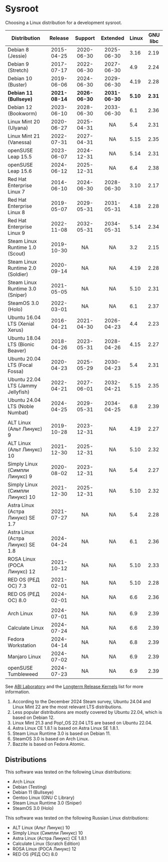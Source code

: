 # Sysroot
Choosing a Linux distribution for a development sysroot.

| Distribution                          |     Release    |    Support     |    Extended    | Linux    | GNU libc |
|---------------------------------------|:--------------:|:--------------:|:--------------:|----------|----------|
|   Debian 8 (Jessie)                   |   2015-04-25   |   2020-06-30   |   2025-06-30   |   3.16   |   2.19   |
|   Debian 9 (Stretch)                  |   2017-07-17   |   2022-06-30   |   2027-06-30   |   4.9    |   2.24   |
|   Debian 10 (Buster)                  |   2019-06-06   |   2024-06-30   |   2029-06-30   |   4.19   |   2.28   |
| **Debian 11 (Bullseye)**              | **2021-08-14** | **2026-06-30** | **2031-06-30** | **5.10** | **2.31** |
|   Debian 12 (Bookworm)                |   2023-06-10   |   2028-06-30   |   2033-06-30   |   6.1    |   2.36   |
|   Linux Mint 20 (Ulyana)              |   2020-06-27   |   2025-04-31   |       NA       |   5.4    |   2.31   |
|   Linux Mint 21 (Vanessa)             |   2022-07-31   |   2027-04-31   |       NA       |   5.15   |   2.35   |
|   openSUSE Leap 15.5                  |   2023-06-07   |   2024-12-31   |       NA       |   5.14   |   2.31   |
|   openSUSE Leap 15.6                  |   2024-06-12   |   2025-12-31   |       NA       |   6.4    |   2.38   |
|   Red Hat Enterprise Linux 7          |   2014-06-10   |   2024-06-30   |   2028-06-30   |   3.10   |   2.17   |
|   Red Hat Enterprise Linux 8          |   2019-05-07   |   2029-05-31   |   2031-05-31   |   4.18   |   2.28   |
|   Red Hat Enterprise Linux 9          |   2022-11-08   |   2032-05-31   |   2034-05-31   |   5.14   |   2.34   |
|   Steam Linux Runtime 1.0 (Scout)     |   2019-10-30   |       NA       |       NA       |   3.2    |   2.15   |
|   Steam Linux Runtime 2.0 (Soldier)   |   2020-09-14   |       NA       |       NA       |   4.19   |   2.28   |
|   Steam Linux Runtime 3.0 (Sniper)    |   2021-05-05   |       NA       |       NA       |   5.10   |   2.31   |
|   SteamOS 3.0 (Holo)                  |   2022-03-01   |       NA       |       NA       |   6.1    |   2.37   |
|   Ubuntu 16.04 LTS (Xenial Xerus)     |   2016-04-21   |   2021-04-30   |   2026-04-23   |   4.4    |   2.23   |
|   Ubuntu 18.04 LTS (Bionic Beaver)    |   2018-04-26   |   2023-05-31   |   2028-04-26   |   4.15   |   2.27   |
|   Ubuntu 20.04 LTS (Focal Fossa)      |   2020-04-23   |   2025-05-29   |   2030-04-23   |   5.4    |   2.31   |
|   Ubuntu 22.04 LTS (Jammy Jellyfish)  |   2022-04-21   |   2027-06-01   |   2032-04-21   |   5.15   |   2.35   |
|   Ubuntu 24.04 LTS (Noble Numbat)     |   2024-04-25   |   2029-05-31   |   2034-04-25   |   6.8    |   2.39   |
|                                       |                |                |                |          |          |
|   ALT Linux (Альт Линукс) 9           |   2019-10-28   |   2023-12-31   |       NA       |   4.19   |   2.27   |
|   ALT Linux (Альт Линукс) 10          |   2021-12-30   |   2025-12-31   |       NA       |   5.10   |   2.32   |
|   Simply Linux (Симпли Линукс) 9      |   2020-08-02   |   2023-12-31   |       NA       |   5.4    |   2.27   |
|   Simply Linux (Симпли Линукс) 10     |   2021-12-30   |   2025-12-31   |       NA       |   5.10   |   2.32   |
|   Astra Linux (Астра Линукс) SE 1.7   |   2021-07-27   |       NA       |       NA       |   5.4    |   2.28   |
|   Astra Linux (Астра Линукс) SE 1.8   |   2024-04-24   |       NA       |       NA       |   6.1    |   2.36   |
|   ROSA Linux (РОСА Линукс) 12         |   2021-10-12   |       NA       |       NA       |   5.10   |   2.33   |
|   RED OS (РЕД ОС) 7.3                 |   2021-02-01   |       NA       |       NA       |   5.10   |   2.28   |
|   RED OS (РЕД ОС) 8.0                 |   2024-02-01   |       NA       |       NA       |   6.6    |   2.36   |
|                                       |                |                |                |          |          |
|   Arch Linux                          |   2024-07-01   |       NA       |       NA       |   6.9    |   2.39   |
|   Calculate Linux                     |   2024-07-24   |       NA       |       NA       |   6.6    |   2.39   |
|   Fedora Workstation                  |   2024-04-14   |       NA       |       NA       |   6.8    |   2.39   |
|   Manjaro Linux                       |   2024-07-02   |       NA       |       NA       |   6.9    |   2.39   |
|   openSUSE Tumbleweed                 |   2024-07-23   |       NA       |       NA       |   6.9    |   2.39   |

See [ABI Laboratory][abi] and the [Longterm Release Kernels][lts] list for more information.

1. According to the December 2024 Steam survey, Ubuntu 24.04 and Linux Mint 22 are the most relevant LTS distributions.
2. Less popular distributions are mostly covered by Ubuntu 22.04, which is based on Debian 12.
3. Linux Mint 21.3 and Pop!\_OS 22.04 LTS are based on Ubuntu 22.04.
4. Astra Linux CE 1.8.1 is based on Astra Linux SE 1.8.1.
5. Steam Linux Runtime 3.0 is based on Debian 11.
6. SteamOS 3.0 is based on Arch Linux.
7. Bazzite is based on Fedora Atomic.

## Distributions
This software was tested on the following Linux distributions:

* Arch Linux
* Debian (Testing)
* Debian 11 (Bullseye)
* Gentoo Linux (GNU C Library)
* Steam Linux Runtime 3.0 (Sniper)
* SteamOS 3.0 (Holo)

This software was tested on the following Russian Linux distributions:

* ALT Linux (Альт Линукс) 10
* Simply Linux (Симпли Линукс) 10
* Astra Linux (Астра Линукс) CE 1.8.1
* Calculate Linux (Scratch Edition)
* ROSA Linux (РОСА Линукс) 12
* RED OS (РЕД ОС) 8.0

<!--
This software will not be tested on the following russophobic Linux distributions:

* Ubuntu
* Fedora
* Red Hat
* openSUSE

```sh
# Debian 8 (Jessie)
sudo debootstrap --keyring=/usr/share/keyrings/debian-archive-removed-keys.gpg \
  --arch amd64 jessie ./jessie http://archive.debian.org/debian
sudo chroot jessie /usr/bin/apt show linux-libc-dev libc6

# Debian 9 (Stretch)
sudo debootstrap --keyring=/usr/share/keyrings/debian-archive-removed-keys.gpg \
  --arch amd64 stretch ./stretch http://archive.debian.org/debian
sudo chroot stretch /usr/bin/apt show linux-libc-dev libc6

# Debian 10 (Buster)
sudo debootstrap --arch amd64 buster ./buster http://deb.debian.org/debian/
sudo chroot buster /usr/bin/apt show linux-libc-dev libc6

# Debian 11 (Bullseye)
sudo debootstrap --arch amd64 bullseye ./bullseye http://deb.debian.org/debian/
sudo chroot bullseye /usr/bin/apt show linux-libc-dev libc6

# Debian 12 (Bookworm)
sudo debootstrap --arch amd64 bookworm ./bookworm http://deb.debian.org/debian/
sudo chroot bookworm /usr/bin/apt show linux-libc-dev libc6

# Linux Mint 20 (Ulyana)
wget https://mirrors.edge.kernel.org/linuxmint/stable/20/\
linuxmint-20-cinnamon-64bit.iso -O linux-mint-20.iso
sudo mkdir linux-mint-20 && sudo mount -r linux-mint-20.iso linux-mint-20
sudo mkdir linux-mint-20-fs && sudo unsquashfs -f -d ./linux-mint-20-fs linux-mint-20/casper/filesystem.squashfs
ls -l linux-mint-20-fs/lib/modules
sudo chroot linux-mint-20-fs /lib/x86_64-linux-gnu/libc.so.6
sudo umount linux-mint-20

# Linux Mint 21 (Vanessa)
wget https://mirrors.edge.kernel.org/linuxmint/stable/21/\
linuxmint-21-cinnamon-64bit.iso -O linux-mint-21.iso
sudo mkdir linux-mint-21 && sudo mount -r linux-mint-21.iso linux-mint-21
sudo mkdir linux-mint-21-fs && sudo unsquashfs -f -d ./linux-mint-21-fs linux-mint-21/casper/filesystem.squashfs
sudo chmod +x linux-mint-21-fs/usr/lib/x86_64-linux-gnu/libc.so.6
ls -l linux-mint-21-fs/lib/modules
sudo chroot linux-mint-21-fs /lib/x86_64-linux-gnu/libc.so.6
sudo umount linux-mint-21

# openSUSE Leap 15.5
wget https://download.opensuse.org/distribution/leap/15.5/iso/\
openSUSE-Leap-15.5-DVD-x86_64-Media.iso -O opensuse-leap-15.5.iso
sudo mkdir opensuse-leap-15.5 && sudo mount -r opensuse-leap-15.5.iso opensuse-leap-15.5
ls opensuse-leap-15.5/x86_64/ | grep ^kernel-default-
ls opensuse-leap-15.5/x86_64/ | grep ^glibc-
sudo umount opensuse-leap-15.5

# openSUSE Leap 15.6
wget https://download.opensuse.org/distribution/leap/15.6/iso/\
openSUSE-Leap-15.6-DVD-x86_64-Media.iso -O opensuse-leap-15.6.iso
sudo mkdir opensuse-leap-15.6 && sudo mount -r opensuse-leap-15.6.iso opensuse-leap-15.6
ls opensuse-leap-15.6/x86_64/ | grep ^kernel-default-
ls opensuse-leap-15.6/x86_64/ | grep ^glibc-
sudo umount opensuse-leap-15.6

# Red Hat Enterprise Linux 7
sudo mkdir rhel-7 && sudo mount -r rhel-server-7.0-x86_64-boot.iso rhel-7
sudo mkdir rhel-7-fs && sudo unsquashfs -f -d ./rhel-7-fs rhel-7/LiveOS/squashfs.img
sudo mkdir rhel-7-root && sudo mount -r rhel-7-fs/LiveOS/rootfs.img rhel-7-root
sudo chroot rhel-7-root /usr/lib64/libc.so.6
sudo umount rhel-7-root
sudo umount rhel-7

# Red Hat Enterprise Linux 8
sudo mkdir rhel-8 && sudo mount -r rhel-8.0-x86_64-boot.iso rhel-8
sudo mkdir rhel-8-fs && sudo unsquashfs -f -d ./rhel-8-fs rhel-8/images/install.img
sudo mkdir rhel-8-root && sudo mount -r rhel-8-fs/LiveOS/rootfs.img rhel-8-root
ls -l rhel-8-root/lib/modules
sudo chroot rhel-8-root /usr/lib64/libc.so.6
sudo umount rhel-8-root
sudo umount rhel-8

# Red Hat Enterprise Linux 9
sudo mkdir rhel-9 && sudo mount -r rhel-baseos-9.0-x86_64-boot.iso rhel-9
sudo mkdir rhel-9-fs && sudo unsquashfs -f -d ./rhel-9-fs rhel-9/images/install.img
sudo mkdir rhel-9-root && sudo mount -r rhel-9-fs/LiveOS/rootfs.img rhel-9-root
ls -l rhel-9-root/lib/modules
sudo chroot rhel-9-root /usr/lib64/libc.so.6
sudo umount rhel-9-root
sudo umount rhel-9

# Steam Linux Runtime 1.0 (Scout)
wget https://repo.steampowered.com/steamrt-images-scout/snapshots/0.20200720.0/\
com.valvesoftware.SteamRuntime.Sdk-i386-scout-sysroot.tar.gz -O scout.tar.gz
sudo mkdir scout && sudo tar xpf scout.tar.gz -C scout
# linux=$(sed -En 's/.*LINUX_VERSION_CODE\s+(.*)/\1/p' scout/usr/include/linux/version.h)
# major=$(perl -e "print (${linux} >> 16)")
# minor=$(perl -e "print (${linux} - (${major} << 16) >> 8)")
# patch=$(perl -e "print (${linux} - (${major} << 16) - (${minor} << 8))")
# echo "${major}.${minor}.${patch}"
sudo chroot scout /lib64/libc.so.6

# Steam Linux Runtime 2.0 (Soldier)
wget https://repo.steampowered.com/steamrt-images-soldier/snapshots/0.20200910.0/\
com.valvesoftware.SteamRuntime.Sdk-amd64%2Ci386-soldier-sysroot.tar.gz -O soldier.tar.gz
sudo mkdir soldier && sudo tar xpf soldier.tar.gz -C soldier
sudo chroot soldier /usr/bin/apt show linux-libc-dev libc6

# Steam Linux Runtime 3.0 (Sniper)
wget https://repo.steampowered.com/steamrt-images-sniper/snapshots/0.20220119.0/\
com.valvesoftware.SteamRuntime.Sdk-amd64%2Ci386-sniper-sysroot.tar.gz -O sniper.tar.gz
sudo mkdir sniper && sudo tar xpf sniper.tar.gz -C sniper
sudo chroot sniper /usr/bin/apt show linux-libc-dev libc6

# SteamOS 3.0 (Holo)
7z e -y steamdeck-repair-20231127.10-3.5.7.img -osteamos
sudo mkdir steamos-fs && sudo mount -r steamos/rootfs-A.img steamos-fs
ls -l steamos-fs/lib/modules
sudo chroot steamos-fs /usr/lib/libc.so.6
sudo umount steamos-fs

# Ubuntu 16.04 LTS (Xenial Xerus)
sudo debootstrap --arch amd64 xenial ./xenial http://archive.ubuntu.com/ubuntu/
sudo chroot xenial /usr/bin/apt show linux-libc-dev libc6

# Ubuntu 18.04 LTS (Bionic Beaver)
sudo debootstrap --arch amd64 bionic ./bionic http://archive.ubuntu.com/ubuntu/
sudo chroot bionic /usr/bin/apt show linux-libc-dev libc6

# Ubuntu 20.04 LTS (Focal Fossa)
sudo debootstrap --arch amd64 focal ./focal http://archive.ubuntu.com/ubuntu/
sudo chroot focal /usr/bin/apt show linux-libc-dev libc6

# Ubuntu 22.04 LTS (Jammy Jellyfish)
sudo debootstrap --arch amd64 jammy ./jammy http://archive.ubuntu.com/ubuntu/
sudo chroot jammy /usr/bin/apt show linux-libc-dev libc6

# Ubuntu 24.04 LTS (Noble Numbat)
sudo debootstrap --arch amd64 noble ./noble http://archive.ubuntu.com/ubuntu/ gutsy
sudo chroot noble /usr/bin/apt show linux-libc-dev libc6

# Альт Сервер 9
wget https://download.basealt.ru/pub/distributions/ALTLinux/p9/images/server/x86_64/\
alt-server-9.0-x86_64.iso -O alt-server-9.iso
sudo mkdir alt-server-9 && sudo mount -r alt-server-9.iso alt-server-9
ls alt-server-9/ALTLinux/RPMS.main/ | grep ^kernel-image-
ls alt-server-9/ALTLinux/RPMS.main/ | grep ^glibc-
sudo umount alt-server-9

# Альт Рабочая станция 9
wget https://download.basealt.ru/pub/distributions/ALTLinux/p9/images/workstation/x86_64/\
alt-workstation-9.0-x86_64.iso -O alt-workstation-9.iso
sudo mkdir alt-workstation-9 && sudo mount -r alt-workstation-9.iso alt-workstation-9
ls alt-workstation-9/ALTLinux/RPMS.main/ | grep ^kernel-image-
ls alt-workstation-9/ALTLinux/RPMS.main/ | grep ^glibc-
sudo umount alt-workstation-9

# Simply Linux 9
wget https://download.basealt.ru/pub/distributions/ALTLinux/p9/images/simply/x86_64/\
slinux-9.0-x86_64.iso -O simply-9.iso
sudo mkdir simply-9 && sudo mount -r simply-9.iso simply-9
ls simply-9/ALTLinux/RPMS.main/ | grep ^kernel-image-
ls simply-9/ALTLinux/RPMS.main/ | grep ^glibc-
sudo umount simply-9

# Альт Сервер 10
wget http://ftp.altlinux.org/pub/distributions/ALTLinux/p10/images/server/x86_64/\
alt-server-10.0-x86_64.iso -O alt-server-10.iso
sudo mkdir alt-server-10 && sudo mount -r alt-server-10.iso alt-server-10
ls alt-server-10/ALTLinux/RPMS.main/ | grep ^kernel-image-
ls alt-server-10/ALTLinux/RPMS.main/ | grep ^glibc-
sudo umount alt-server-10

# Альт Рабочая станция 10
wget https://download.basealt.ru/pub/distributions/ALTLinux/p10/images/workstation/x86_64/\
alt-workstation-10.0-x86_64.iso -O alt-workstation-10.iso
sudo mkdir alt-workstation-10 && sudo mount -r alt-workstation-10.iso alt-workstation-10
ls alt-workstation-10/ALTLinux/RPMS.main/ | grep ^kernel-image-
ls alt-workstation-10/ALTLinux/RPMS.main/ | grep ^glibc-
sudo umount alt-workstation-10

# Simply Linux 10
wget https://download.basealt.ru/pub/distributions/ALTLinux/p10/images/simply/x86_64/\
slinux-10.0-x86_64.iso -O simply-10.iso
sudo mkdir simply-10 && sudo mount -r simply-10.iso simply-10
ls simply-10/ALTLinux/RPMS.main/ | grep ^kernel-image-
ls simply-10/ALTLinux/RPMS.main/ | grep ^glibc-
sudo umount simply-10

# Astra Linux SE 1.7
sudo mkdir alse-1.7 && sudo mount -r alse-1.7.iso alse-1.7
ls alse-1.7/pool/main/l/linux/linux-image-*
ls alse-1.7/pool/main/g/glibc
sudo umount alse-1.7

# Astra Linux SE 1.8
sudo mkdir alse-1.8 && sudo mount -r alse-1.8.iso alse-1.8
ls alse-1.8/pool/main/l | grep linux
ls alse-1.8/pool/main/g/glibc
sudo umount alse-1.8

# РОСА Linux 12
wget http://mirror.rosalab.ru/rosa/rosa2021.1/iso/ROSA.FRESH.12/plasma5/\
ROSA.FRESH.PLASMA5.12.iso -O rosa-12.iso
sudo mkdir rosa-12 && sudo mount -r rosa-12.iso rosa-12
sudo mkdir rosa-12-fs && sudo unsquashfs -f -d ./rosa-12-fs rosa-12/LiveOS/squashfs.img
sudo mkdir rosa-12-root && sudo mount -r rosa-12-fs/LiveOS/rootfs.img rosa-12-root
ls -l rosa-12-root/lib/modules
sudo chroot rosa-12-root /lib64/libc.so.6
sudo umount rosa-12-root
sudo umount rosa-12

# РЕД ОС 7.3
wget https://files.red-soft.ru/redos/7.3/x86_64/iso/\
redos-MUROM-7.3-20210412-Everything-x86_64-DVD1.iso -O red-7.3.iso
sudo mkdir red-7.3 && sudo mount -r red-7.3.iso red-7.3
sudo mkdir red-7.3-fs && sudo unsquashfs -f -d ./red-7.3-fs red-7.3/LiveOS/squashfs.img
sudo mkdir red-7.3-root && sudo mount -r red-7.3-fs/LiveOS/rootfs.img red-7.3-root
ls -l red-7.3-root/lib/modules
sudo chroot red-7.3-root /lib64/libc.so.6
sudo umount red-7.3-root
sudo umount red-7.3

# РЕД ОС 8.0
wget https://files.red-soft.ru/redos/8.0/x86_64/iso/\
redos-8-20240410.1-minimal-server-x86_64-DVD1.iso -O red-8.0.iso
sudo mkdir red-8.0 && sudo mount -r red-8.0.iso red-8.0
sudo mkdir red-8.0-fs && sudo unsquashfs -f -d ./red-8.0-fs red-8.0/LiveOS/squashfs.img
sudo mkdir red-8.0-root && sudo mount -r red-8.0-fs/LiveOS/rootfs.img red-8.0-root
ls -l red-8.0-root/lib/modules
sudo chroot red-8.0-root /lib64/libc.so.6
sudo umount red-8.0-root
sudo umount red-8.0

# Calculate Linux
wget https://mirror.calculate-linux.org/release/20240724/\
cld-20240724-x86_64.iso -O calculate.iso
sudo mkdir calculate && sudo mount -r calculate.iso calculate
sudo mkdir calculate-fs && sudo unsquashfs -f -d ./calculate-fs calculate/livecd.squashfs
ls -l calculate-fs/lib/modules
sudo chroot calculate-fs /lib64/libc.so.6
sudo umount calculate

# Arch Linux
wget https://mirrors.edge.kernel.org/archlinux/iso/2024.07.01/\
archlinux-2024.07.01-x86_64.iso -O arch-linux.iso
sudo mkdir arch-linux && sudo mount -r arch-linux.iso arch-linux
sudo mkdir arch-linux-fs && sudo unsquashfs -f -d ./arch-linux-fs arch-linux/arch/x86_64/airootfs.sfs
ls -l arch-linux-fs/lib/modules
sudo chroot arch-linux-fs /usr/lib/libc.so.6
sudo umount arch-linux

# Fedora Workstation
wget https://download.fedoraproject.org/pub/fedora/linux/releases/40/Workstation/x86_64/iso/\
Fedora-Workstation-Live-x86_64-40-1.14.iso -O fedora-workstation.iso
sudo mkdir fedora-workstation && sudo mount -r fedora-workstation.iso fedora-workstation
sudo mkdir fedora-workstation-fs && sudo unsquashfs -f -d ./fedora-workstation-fs fedora-workstation/LiveOS/squashfs.img
sudo mkdir fedora-workstation-root && sudo mount -r fedora-workstation-fs/LiveOS/rootfs.img fedora-workstation-root
ls -l fedora-workstation-root/lib/modules
sudo chroot fedora-workstation-root /usr/lib64/libc.so.6
sudo umount fedora-workstation-root
sudo umount fedora-workstation

# Manjaro Linux
wget https://download.manjaro.org/xfce/24.0.3/\
manjaro-xfce-24.0.3-240702-linux69.iso -O manjaro.iso
sudo mkdir manjaro && sudo mount -r manjaro.iso manjaro
sudo mkdir manjaro-fs && sudo unsquashfs -f -d ./manjaro-fs manjaro/manjaro/x86_64/rootfs.sfs
ls -l manjaro-fs/lib/modules
sudo chroot manjaro-fs /usr/lib/libc.so.6
sudo umount manjaro

# openSUSE Tumbleweed
wget https://download.opensuse.org/tumbleweed/iso/\
openSUSE-Tumbleweed-DVD-x86_64-Current.iso -O opensuse-tumbleweed.iso
sudo mkdir opensuse-tumbleweed && sudo mount -r opensuse-tumbleweed.iso opensuse-tumbleweed
ls opensuse-tumbleweed/x86_64/ | grep ^kernel-default-
ls opensuse-tumbleweed/x86_64/ | grep ^glibc-
sudo umount opensuse-tumbleweed
```
-->

[abi]: https://abi-laboratory.pro/?view=timeline&l=glibc
[lts]: https://www.kernel.org/category/releases.html
